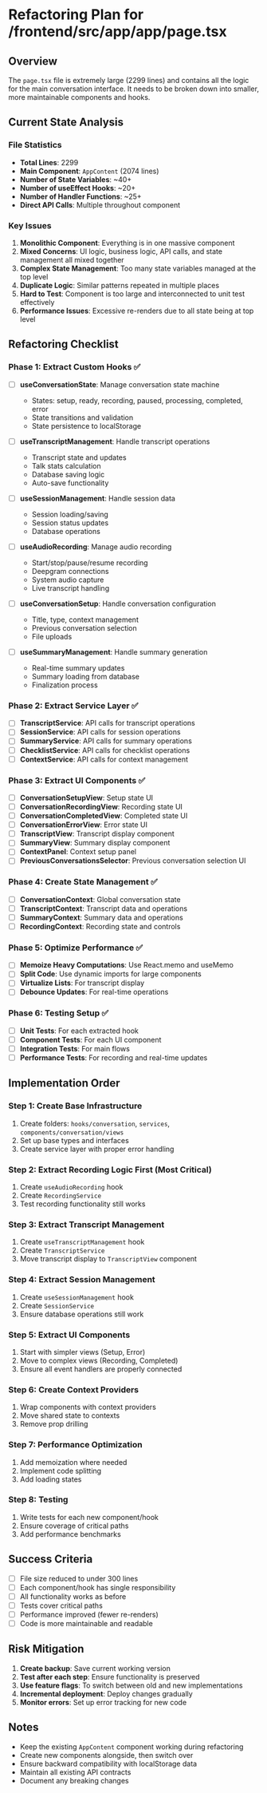 # Refactoring Plan for /frontend/src/app/app/page.tsx

## Overview
The `page.tsx` file is extremely large (2299 lines) and contains all the logic for the main conversation interface. It needs to be broken down into smaller, more maintainable components and hooks.

## Current State Analysis

### File Statistics
- **Total Lines**: 2299
- **Main Component**: `AppContent` (2074 lines)
- **Number of State Variables**: ~40+
- **Number of useEffect Hooks**: ~20+
- **Number of Handler Functions**: ~25+
- **Direct API Calls**: Multiple throughout component

### Key Issues
1. **Monolithic Component**: Everything is in one massive component
2. **Mixed Concerns**: UI logic, business logic, API calls, and state management all mixed together
3. **Complex State Management**: Too many state variables managed at the top level
4. **Duplicate Logic**: Similar patterns repeated in multiple places
5. **Hard to Test**: Component is too large and interconnected to unit test effectively
6. **Performance Issues**: Excessive re-renders due to all state being at top level

## Refactoring Checklist

### Phase 1: Extract Custom Hooks ✅
- [ ] **useConversationState**: Manage conversation state machine
  - States: setup, ready, recording, paused, processing, completed, error
  - State transitions and validation
  - State persistence to localStorage
  
- [ ] **useTranscriptManagement**: Handle transcript operations
  - Transcript state and updates
  - Talk stats calculation
  - Database saving logic
  - Auto-save functionality
  
- [ ] **useSessionManagement**: Handle session data
  - Session loading/saving
  - Session status updates
  - Database operations
  
- [ ] **useAudioRecording**: Manage audio recording
  - Start/stop/pause/resume recording
  - Deepgram connections
  - System audio capture
  - Live transcript handling
  
- [ ] **useConversationSetup**: Handle conversation configuration
  - Title, type, context management
  - Previous conversation selection
  - File uploads
  
- [ ] **useSummaryManagement**: Handle summary generation
  - Real-time summary updates
  - Summary loading from database
  - Finalization process

### Phase 2: Extract Service Layer ✅
- [ ] **TranscriptService**: API calls for transcript operations
- [ ] **SessionService**: API calls for session operations
- [ ] **SummaryService**: API calls for summary operations
- [ ] **ChecklistService**: API calls for checklist operations
- [ ] **ContextService**: API calls for context management

### Phase 3: Extract UI Components ✅
- [ ] **ConversationSetupView**: Setup state UI
- [ ] **ConversationRecordingView**: Recording state UI
- [ ] **ConversationCompletedView**: Completed state UI
- [ ] **ConversationErrorView**: Error state UI
- [ ] **TranscriptView**: Transcript display component
- [ ] **SummaryView**: Summary display component
- [ ] **ContextPanel**: Context setup panel
- [ ] **PreviousConversationsSelector**: Previous conversation selection UI

### Phase 4: Create State Management ✅
- [ ] **ConversationContext**: Global conversation state
- [ ] **TranscriptContext**: Transcript data and operations
- [ ] **SummaryContext**: Summary data and operations
- [ ] **RecordingContext**: Recording state and controls

### Phase 5: Optimize Performance ✅
- [ ] **Memoize Heavy Computations**: Use React.memo and useMemo
- [ ] **Split Code**: Use dynamic imports for large components
- [ ] **Virtualize Lists**: For transcript display
- [ ] **Debounce Updates**: For real-time operations

### Phase 6: Testing Setup ✅
- [ ] **Unit Tests**: For each extracted hook
- [ ] **Component Tests**: For each UI component
- [ ] **Integration Tests**: For main flows
- [ ] **Performance Tests**: For recording and real-time updates

## Implementation Order

### Step 1: Create Base Infrastructure
1. Create folders: `hooks/conversation`, `services`, `components/conversation/views`
2. Set up base types and interfaces
3. Create service layer with proper error handling

### Step 2: Extract Recording Logic First (Most Critical)
1. Create `useAudioRecording` hook
2. Create `RecordingService`
3. Test recording functionality still works

### Step 3: Extract Transcript Management
1. Create `useTranscriptManagement` hook
2. Create `TranscriptService`
3. Move transcript display to `TranscriptView` component

### Step 4: Extract Session Management
1. Create `useSessionManagement` hook
2. Create `SessionService`
3. Ensure database operations still work

### Step 5: Extract UI Components
1. Start with simpler views (Setup, Error)
2. Move to complex views (Recording, Completed)
3. Ensure all event handlers are properly connected

### Step 6: Create Context Providers
1. Wrap components with context providers
2. Move shared state to contexts
3. Remove prop drilling

### Step 7: Performance Optimization
1. Add memoization where needed
2. Implement code splitting
3. Add loading states

### Step 8: Testing
1. Write tests for each new component/hook
2. Ensure coverage of critical paths
3. Add performance benchmarks

## Success Criteria
- [ ] File size reduced to under 300 lines
- [ ] Each component/hook has single responsibility
- [ ] All functionality works as before
- [ ] Tests cover critical paths
- [ ] Performance improved (fewer re-renders)
- [ ] Code is more maintainable and readable

## Risk Mitigation
1. **Create backup**: Save current working version
2. **Test after each step**: Ensure functionality is preserved
3. **Use feature flags**: To switch between old and new implementations
4. **Incremental deployment**: Deploy changes gradually
5. **Monitor errors**: Set up error tracking for new code

## Notes
- Keep the existing `AppContent` component working during refactoring
- Create new components alongside, then switch over
- Ensure backward compatibility with localStorage data
- Maintain all existing API contracts
- Document any breaking changes